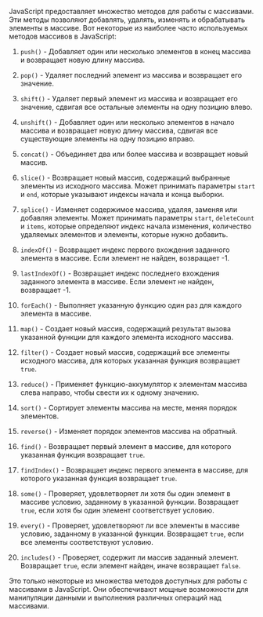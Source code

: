 JavaScript предоставляет множество методов для работы с массивами. Эти методы позволяют добавлять, удалять, изменять и обрабатывать элементы в массиве. Вот некоторые из наиболее часто используемых методов массивов в JavaScript:

1. `push()` - Добавляет один или несколько элементов в конец массива и возвращает новую длину массива.

2. `pop()` - Удаляет последний элемент из массива и возвращает его значение.

3. `shift()` - Удаляет первый элемент из массива и возвращает его значение, сдвигая все остальные элементы на одну позицию влево.

4. `unshift()` - Добавляет один или несколько элементов в начало массива и возвращает новую длину массива, сдвигая все существующие элементы на одну позицию вправо.

5. `concat()` - Объединяет два или более массива и возвращает новый массив.

6. `slice()` - Возвращает новый массив, содержащий выбранные элементы из исходного массива. Может принимать параметры `start` и `end`, которые указывают индексы начала и конца выборки.

7. `splice()` - Изменяет содержимое массива, удаляя, заменяя или добавляя элементы. Может принимать параметры `start`, `deleteCount` и `items`, которые определяют индекс начала изменения, количество удаляемых элементов и элементы, которые нужно добавить.

8. `indexOf()` - Возвращает индекс первого вхождения заданного элемента в массиве. Если элемент не найден, возвращает -1.

9. `lastIndexOf()` - Возвращает индекс последнего вхождения заданного элемента в массиве. Если элемент не найден, возвращает -1.

10. `forEach()` - Выполняет указанную функцию один раз для каждого элемента в массиве.

11. `map()` - Создает новый массив, содержащий результат вызова указанной функции для каждого элемента исходного массива.

12. `filter()` - Создает новый массив, содержащий все элементы исходного массива, для которых указанная функция возвращает `true`.

13. `reduce()` - Применяет функцию-аккумулятор к элементам массива слева направо, чтобы свести их к одному значению.

14. `sort()` - Сортирует элементы массива на месте, меняя порядок элементов.

15. `reverse()` - Изменяет порядок элементов массива на обратный.

16. `find()` - Возвращает первый элемент в массиве, для которого указанная функция возвращает `true`.

17. `findIndex()` - Возвращает индекс первого элемента в массиве, для которого указанная функция возвращает `true`.

18. `some()` - Проверяет, удовлетворяет ли хотя бы один элемент в массиве условию, заданному в указанной функции. Возвращает `true`, если хотя бы один элемент соответствует условию.

19. `every()` - Проверяет, удовлетворяют ли все элементы в массиве условию, заданному в указанной функции. Возвращает `true`, если все элементы соответствуют условию.

20. `includes()` - Проверяет, содержит ли массив заданный элемент. Возвращает `true`, если элемент найден, иначе возвращает `false`.

Это только некоторые из множества методов доступных для работы с массивами в JavaScript. Они обеспечивают мощные возможности для манипуляции данными и выполнения различных операций над массивами.
